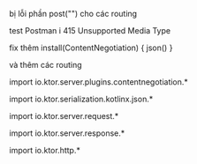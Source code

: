 bị lỗi phần post("") cho các routing 

test Postman i 415 Unsupported Media Type


fix thêm
install(ContentNegotiation) {
json()
}

và thêm các routing

import io.ktor.server.plugins.contentnegotiation.*

import io.ktor.serialization.kotlinx.json.*

import io.ktor.server.request.*

import io.ktor.server.response.*

import io.ktor.http.*
